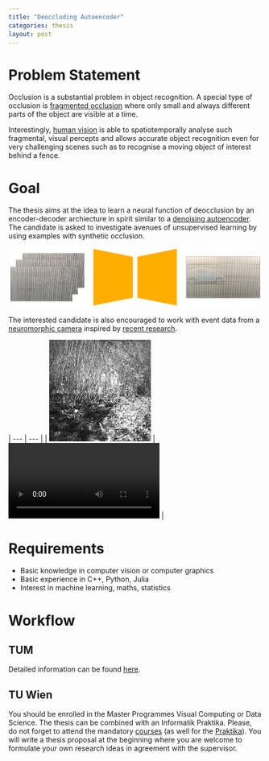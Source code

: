 ```yaml
---
title: "Deoccluding Autoencoder"
categories: thesis
layout: post
---
```


# Problem Statement
Occlusion is a substantial problem in object recognition. A special type of occlusion is [fragmented occlusion](https://doi.org/10.1006/cviu.1996.0006) where only small and always different parts of the object are visible at a time.

Interestingly, [human vision](https://doi.org/10.1177%2F20416695211062625) is able to spatiotemporally analyse such fragmental, visual percepts and allows accurate object recognition even for very challenging scenes such as to recognise a moving object of interest behind a fence.

# Goal
The thesis aims at the idea to learn a neural function of deocclusion by an encoder-decoder archiecture in spirit similar to a [denoising autoencoder](https://www.deeplearningbook.org/contents/autoencoders.html). The candidate is asked to investigate avenues of unsupervised learning by using examples with synthetic occlusion.

![architecture](/assets/images/test.png)

The interested candidate is also encouraged to work with event data from a [neuromorphic camera](https://inivation.com) inspired by [recent research](https://scholar.google.at/scholar?cites=5205630784265455546&as_sdt=2005&sciodt=0,5).

| --- | --- |
| <img alt="event" src="/assets/images/event.jpg" width="202"> |
  <video controls autoplay loop>
    <source type="video/mp4" src="/assets/images/events.mp4" />
  </video> |

# Requirements
* Basic knowledge in computer vision or computer graphics
* Basic experience in C++, Python, Julia
* Interest in machine learning, maths, statistics

# Workflow
## TUM
Detailed information can be found [here](https://www.in.tum.de/in/fuer-studierende/master-studiengaenge/informatik/abschlussarbeit/).

## TU Wien
You should be enrolled in the Master Programmes Visual Computing or Data Science. The thesis can be combined with an Informatik Praktika. Please, do not forget to attend the mandatory [courses](https://cvl.tuwien.ac.at/teaching/diplomarbeiten/allgemeine-hinweise-zu-masterarbeiten) (as well for the [Praktika](https://cvl.tuwien.ac.at/teaching/informatik-praktika/allgemeine-hinweise-zu-bachelorarbeiten-und-praktikas)). You will write a thesis proposal at the beginning where you are welcome to formulate your own research ideas in agreement with the supervisor.
